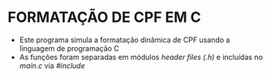 # FORMATAÇÃO DE CPF EM C

- Este programa simula a formatação dinâmica de CPF usando a linguagem de programação C
- As funções foram separadas em módulos _header files (.h)_  e incluídas no _main.c_ via _#include_ 
